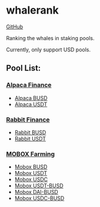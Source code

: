 # whalerank

[GitHub](https://github.com/zjuchenyuan/whalerank)

Ranking the whales in staking pools.

Currently, only support USD pools.

## Pool List:

### [Alpaca Finance](https://app.alpacafinance.org/stake)

- [Alpaca BUSD](https://whalerank.py3.io/alpaca/busd)
- [Alpaca USDT](https://whalerank.py3.io/alpaca/usdt)

### [Rabbit Finance](https://rabbitfinance.io/stake)

- [Rabbit BUSD](https://whalerank.py3.io/rabbit/busd)
- [Rabbit USDT](https://whalerank.py3.io/rabbit/usdt)

### [MOBOX Farming](https://mobox.io/#/iframe/momo)

- [Mobox BUSD](https://whalerank.py3.io/mobox/busd)
- [Mobox USDT](https://whalerank.py3.io/mobox/usdt)
- [Mobox USDC](https://whalerank.py3.io/mobox/usdc)
- [Mobox USDT-BUSD](https://whalerank.py3.io/mobox/usdt-busd)
- [Mobox DAI-BUSD](https://whalerank.py3.io/mobox/dai-busd)
- [Mobox USDC-BUSD](https://whalerank.py3.io/mobox/usdc-busd)